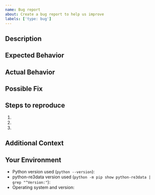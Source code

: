 ```yaml
---
name: Bug report
about: Create a bug report to help us improve
labels: ['type: bug']
---
```


<!--- Provide a general summary of the issue in the Title above --->

## Description

<!--- Provide a more detailed introduction to the issue itself, and why you consider it to be a bug --->

## Expected Behavior

<!--- Tell us what should happen --->

## Actual Behavior

<!--- Tell us what happens instead --->

## Possible Fix

<!--- Not obligatory, but suggest a fix or reason for the bug --->

## Steps to reproduce

<!---
Provide a link to a live example, or an unambiguous set of steps to
reproduce this bug. Include code to reproduce, if relevant
--->

1.
2.
3.

## Additional Context

<!--- How has this bug affected you? What were you trying to accomplish? --->

## Your Environment

<!--- Please provide the output of the following commands. --->

- Python version used (`python --version`):
- python-re3data version used (`python -m pip show python-re3data | grep "^Version:"`):
- Operating system and version:

<!---
This issue template is adapted from:
"open-source-templates", https://github.com/TalAter/open-source-templates (MIT License).
--->
